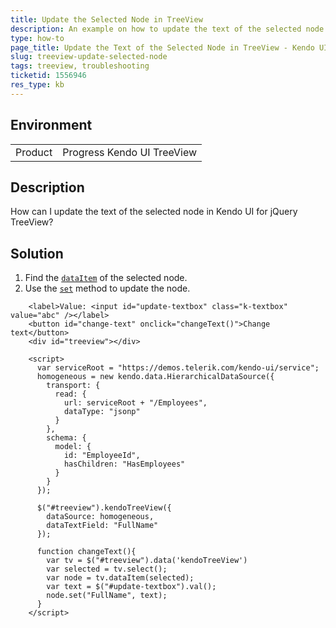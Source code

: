 ```yaml
---
title: Update the Selected Node in TreeView
description: An example on how to update the text of the selected node in the Kendo UI TreeView.
type: how-to
page_title: Update the Text of the Selected Node in TreeView - Kendo UI TreeView for jQuery
slug: treeview-update-selected-node
tags: treeview, troubleshooting
ticketid: 1556946  
res_type: kb
---
```


## Environment

<table>
 <tr>
  <td>Product</td>
  <td>Progress Kendo UI TreeView</td>
 </tr> 
</table>

## Description

How can I update the text of the selected node in Kendo UI for jQuery TreeView?

## Solution

1. Find the [`dataItem`](/api/javascript/ui/treeview/methods/dataitem) of the selected node.
1. Use the [`set`](/api/javascript/data/model/methods/set) method to update the node.

```dojo
    <label>Value: <input id="update-textbox" class="k-textbox" value="abc" /></label>
    <button id="change-text" onclick="changeText()">Change text</button>
    <div id="treeview"></div>

    <script>
      var serviceRoot = "https://demos.telerik.com/kendo-ui/service";
      homogeneous = new kendo.data.HierarchicalDataSource({
        transport: {
          read: {
            url: serviceRoot + "/Employees",
            dataType: "jsonp"
          }
        },
        schema: {
          model: {
            id: "EmployeeId",
            hasChildren: "HasEmployees"
          }
        }
      });

      $("#treeview").kendoTreeView({
        dataSource: homogeneous,
        dataTextField: "FullName"
      });

      function changeText(){
        var tv = $("#treeview").data('kendoTreeView')
        var selected = tv.select();
        var node = tv.dataItem(selected);
        var text = $("#update-textbox").val();
        node.set("FullName", text);
      }
    </script>
```
